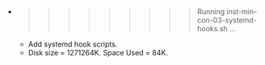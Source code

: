 * >>>>>>>>> Running inst-min-con-03-systemd-hooks.sh ...
  * Add systemd hook scripts.
  * Disk size = 1271264K. Space Used = 84K.
